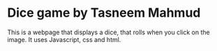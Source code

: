 # Dice game by Tasneem Mahmud
This is a webpage that displays a dice, that rolls when you click on the image. It uses Javascript, css and html.
